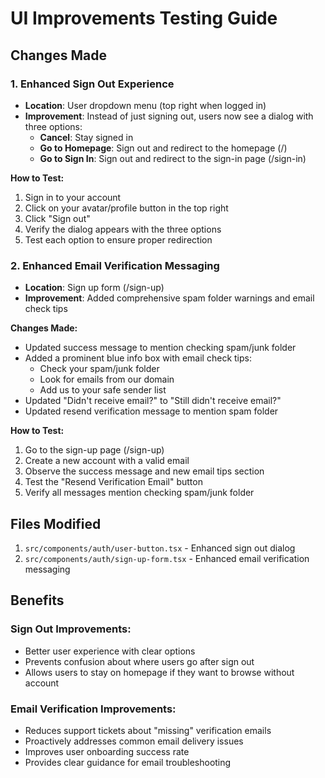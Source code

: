 # UI Improvements Testing Guide

## Changes Made

### 1. Enhanced Sign Out Experience
- **Location**: User dropdown menu (top right when logged in)
- **Improvement**: Instead of just signing out, users now see a dialog with three options:
  - **Cancel**: Stay signed in
  - **Go to Homepage**: Sign out and redirect to the homepage (/)
  - **Go to Sign In**: Sign out and redirect to the sign-in page (/sign-in)

**How to Test:**
1. Sign in to your account
2. Click on your avatar/profile button in the top right
3. Click "Sign out"
4. Verify the dialog appears with the three options
5. Test each option to ensure proper redirection

### 2. Enhanced Email Verification Messaging
- **Location**: Sign up form (/sign-up)
- **Improvement**: Added comprehensive spam folder warnings and email check tips

**Changes Made:**
- Updated success message to mention checking spam/junk folder
- Added a prominent blue info box with email check tips:
  - Check your spam/junk folder
  - Look for emails from our domain
  - Add us to your safe sender list
- Updated "Didn't receive email?" to "Still didn't receive email?"
- Updated resend verification message to mention spam folder

**How to Test:**
1. Go to the sign-up page (/sign-up)
2. Create a new account with a valid email
3. Observe the success message and new email tips section
4. Test the "Resend Verification Email" button
5. Verify all messages mention checking spam/junk folder

## Files Modified

1. `src/components/auth/user-button.tsx` - Enhanced sign out dialog
2. `src/components/auth/sign-up-form.tsx` - Enhanced email verification messaging

## Benefits

### Sign Out Improvements:
- Better user experience with clear options
- Prevents confusion about where users go after sign out
- Allows users to stay on homepage if they want to browse without account

### Email Verification Improvements:
- Reduces support tickets about "missing" verification emails
- Proactively addresses common email delivery issues  
- Improves user onboarding success rate
- Provides clear guidance for email troubleshooting 